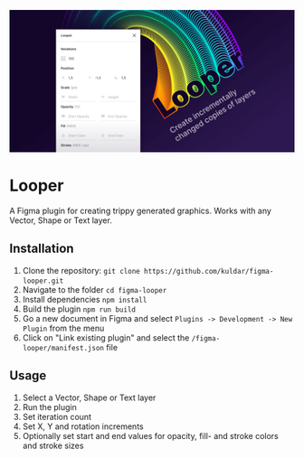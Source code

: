 ![Looper](./assets/cover.png)

# Looper

A Figma plugin for creating trippy generated graphics. Works with any Vector, Shape or Text layer.

## Installation
1. Clone the repository: `git clone https://github.com/kuldar/figma-looper.git`
2. Navigate to the folder `cd figma-looper`
3. Install dependencies `npm install`
4. Build the plugin `npm run build`
5. Go a new document in Figma and select `Plugins -> Development -> New Plugin` from the menu
6. Click on "Link existing plugin" and select the `/figma-looper/manifest.json` file

## Usage
1. Select a Vector, Shape or Text layer
2. Run the plugin
3. Set iteration count
4. Set X, Y and rotation increments
5. Optionally set start and end values for opacity, fill- and stroke colors and stroke sizes

